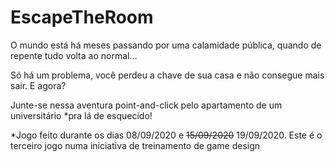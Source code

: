 # EscapeTheRoom

O mundo está há meses passando por uma calamidade pública, quando de repente tudo volta ao normal...

Só há um problema, você perdeu a chave de sua casa e não consegue mais sair. E agora?

Junte-se nessa aventura point-and-click pelo apartamento de um universitário *pra lá de esquecido!

*Jogo feito durante os dias 08/09/2020 e ~~15/09/2020~~ 19/09/2020. Este é o terceiro jogo numa iniciativa de treinamento de game design 
